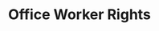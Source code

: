 ---
title: Office Worker Rights
val: officeworker
layout: profiles
name: Office Worker

priority-rights:
  - { text: "I am a woman being paid less than a man for the same work in the same workplace.", id: "equal-pay" }
  - { text: "I feel like I am not getting the leave I am entitled to.", id: "fmla-violation" }
  - { text: "I experienced harassment based on my sex.", id: "sex-harassment-violation" }

wage-rights:
  - { text: "I’m not being paid $7.25 or more for my work.", id: "min-wage-violation" }
  - { text: "Records are not being kept of my hours worked or payment.", id: "recordkeeping-violation" }
  - { text: "I didn't get paid for work I performed.", id: "hours-worked-violation" }

equality-rights:
  - { text: "I was discriminated against and my employer does business with the federal government.", id: "ofccp-violation" }
  - { text: "I was discriminated against based on my race.", id: "race-discrimination-violation" }

  - { text: "I was discriminated against based on my age.", id: "age-discrimination-violation" }

safety-rights:
  - { text: "I am being kept from requesting an OSHA inspection, and speak to the inspector.", id: "inspector-safety-violation" }
  - { text: "my employer blames me for getting hurt doing my job.", id: "injuryemployerblame" }
  - { text: "I’m afraid I’ll be fired for reporting a problem in my workplace.", id: "whistleblower-retaliation" }

organizing-rights:
  - { text: "I am being prevented from engaging with others to improve my working conditions.", id: "union-engagement-violation" }
  - { text: "I sent an email to my co-workers during break time about seeking a raise and my employer suspended me for unauthorized use of its computer system.", id: "union-compuse" }
  - { text: "I was fired for chatting about my supervisor with other coworkers on Facebook.", id: "union-compuse2" }

---